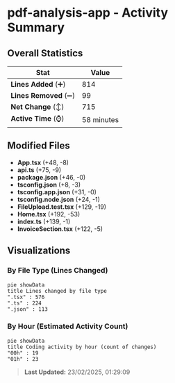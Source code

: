 # pdf-analysis-app - Activity Summary 

## Overall Statistics

| Stat                   | Value                                                             |
| ---------------------- | ----------------------------------------------------------------- |
| **Lines Added** (➕)   | 814                                          |
| **Lines Removed** (➖) | 99                                        |
| **Net Change** (↕)    | 715                |
| **Active Time** (⌚)   | 58 minutes |


## Modified Files
- **App.tsx** (+48, -8)
- **api.ts** (+75, -9)
- **package.json** (+46, -0)
- **tsconfig.json** (+8, -3)
- **tsconfig.app.json** (+31, -0)
- **tsconfig.node.json** (+24, -1)
- **FileUpload.test.tsx** (+129, -19)
- **Home.tsx** (+192, -53)
- **index.ts** (+139, -1)
- **InvoiceSection.tsx** (+122, -5)

## Visualizations

### By File Type (Lines Changed)

```mermaid
pie showData
title Lines changed by file type
".tsx" : 576
".ts" : 224
".json" : 113
```

### By Hour (Estimated Activity Count)

```mermaid
pie showData
title Coding activity by hour (count of changes)
"00h" : 19
"01h" : 23
```


> **Last Updated:** 23/02/2025, 01:29:09